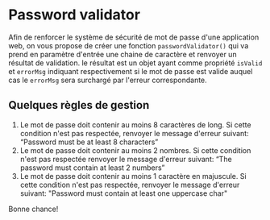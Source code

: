 # Password validator

Afin de renforcer le système de sécurité de mot de passe d'une application web, on vous propose de créer une fonction `passwordValidator()` qui va prend en paramètre d'entrée une chaine de caractère et renvoyer un résultat de validation. le résultat est un objet ayant comme propriété `isValid` et `errorMsg` indiquant respectivement si le mot de passe est valide auquel cas le `errorMsg` sera surchargé par l'erreur correspondante.

## Quelques règles de gestion

1. Le mot de passe doit contenir au moins 8 caractères de long. Si cette condition n'est pas respectée, renvoyer le message d'erreur suivant: “Password must be at least 8 characters”
2. Le mot de passe doit contenir au moins 2 nombres. Si cette condition n'est pas respectée renvoyer le message d'erreur suivant: “The password must contain at least 2 numbers”
3. Le mot de passe doit contenir au moins 1 caractère en majuscule. Si cette condition n'est pas respectée, renvoyer le message d'erreur suivant: "Password must contain at least one uppercase char"

Bonne chance!

